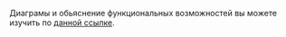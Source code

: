 Диаграмы и обьяснение функциональных возможностей вы можете изучить по [данной ссылке](https://github.com/Retnug228/Lab3Orpo/blob/master/docs/functions.md).
